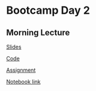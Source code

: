 # Bootcamp Day 2

## Morning Lecture

[Slides](https://docs.google.com/presentation/d/1lsCTOWqkNNWReJu6wThq_UZ84tfMtzByzGqqapgeH2E/edit?usp=sharing)

[Code](https://github.com/bxlab/qbb2025/tree/main/bootcamp/day2_morning)

[Assignment](../assignments/bootcamp/dictionaries_file_io/index.md)

[Notebook link](https://github.com/bxlab/cmdb-quantbio/blob/main/assignments/bootcamp/dictionaries_file_io/python_dictionaries.ipynb)

<!--
## Afternoon Exercise

[Assignment](../assignments/bootcamp/unix-python-scripts/assignment/index.md)

## Daily Reflection

Please fill out [this survey](https://forms.gle/PLeHe8sqe2UCqeM79) today at the end of class.
-->
 

